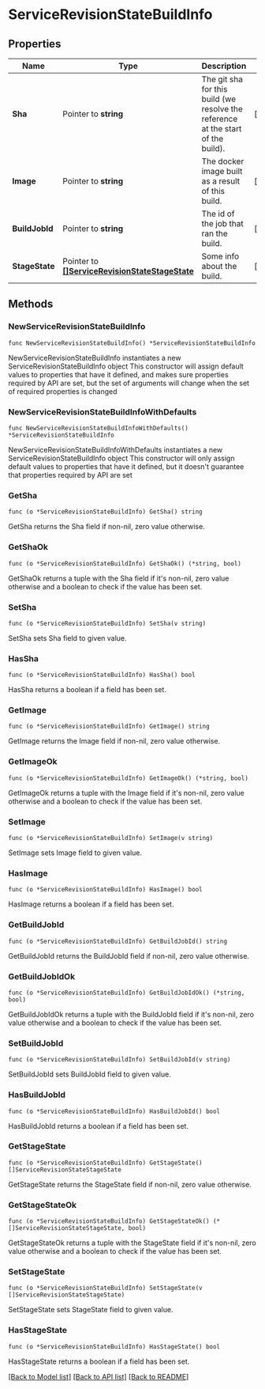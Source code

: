 # ServiceRevisionStateBuildInfo

## Properties

Name | Type | Description | Notes
------------ | ------------- | ------------- | -------------
**Sha** | Pointer to **string** | The git sha for this build (we resolve the reference at the start of the build). | [optional] 
**Image** | Pointer to **string** | The docker image built as a result of this build. | [optional] 
**BuildJobId** | Pointer to **string** | The id of the job that ran the build. | [optional] 
**StageState** | Pointer to [**[]ServiceRevisionStateStageState**](ServiceRevisionStateStageState.md) | Some info about the build. | [optional] 

## Methods

### NewServiceRevisionStateBuildInfo

`func NewServiceRevisionStateBuildInfo() *ServiceRevisionStateBuildInfo`

NewServiceRevisionStateBuildInfo instantiates a new ServiceRevisionStateBuildInfo object
This constructor will assign default values to properties that have it defined,
and makes sure properties required by API are set, but the set of arguments
will change when the set of required properties is changed

### NewServiceRevisionStateBuildInfoWithDefaults

`func NewServiceRevisionStateBuildInfoWithDefaults() *ServiceRevisionStateBuildInfo`

NewServiceRevisionStateBuildInfoWithDefaults instantiates a new ServiceRevisionStateBuildInfo object
This constructor will only assign default values to properties that have it defined,
but it doesn't guarantee that properties required by API are set

### GetSha

`func (o *ServiceRevisionStateBuildInfo) GetSha() string`

GetSha returns the Sha field if non-nil, zero value otherwise.

### GetShaOk

`func (o *ServiceRevisionStateBuildInfo) GetShaOk() (*string, bool)`

GetShaOk returns a tuple with the Sha field if it's non-nil, zero value otherwise
and a boolean to check if the value has been set.

### SetSha

`func (o *ServiceRevisionStateBuildInfo) SetSha(v string)`

SetSha sets Sha field to given value.

### HasSha

`func (o *ServiceRevisionStateBuildInfo) HasSha() bool`

HasSha returns a boolean if a field has been set.

### GetImage

`func (o *ServiceRevisionStateBuildInfo) GetImage() string`

GetImage returns the Image field if non-nil, zero value otherwise.

### GetImageOk

`func (o *ServiceRevisionStateBuildInfo) GetImageOk() (*string, bool)`

GetImageOk returns a tuple with the Image field if it's non-nil, zero value otherwise
and a boolean to check if the value has been set.

### SetImage

`func (o *ServiceRevisionStateBuildInfo) SetImage(v string)`

SetImage sets Image field to given value.

### HasImage

`func (o *ServiceRevisionStateBuildInfo) HasImage() bool`

HasImage returns a boolean if a field has been set.

### GetBuildJobId

`func (o *ServiceRevisionStateBuildInfo) GetBuildJobId() string`

GetBuildJobId returns the BuildJobId field if non-nil, zero value otherwise.

### GetBuildJobIdOk

`func (o *ServiceRevisionStateBuildInfo) GetBuildJobIdOk() (*string, bool)`

GetBuildJobIdOk returns a tuple with the BuildJobId field if it's non-nil, zero value otherwise
and a boolean to check if the value has been set.

### SetBuildJobId

`func (o *ServiceRevisionStateBuildInfo) SetBuildJobId(v string)`

SetBuildJobId sets BuildJobId field to given value.

### HasBuildJobId

`func (o *ServiceRevisionStateBuildInfo) HasBuildJobId() bool`

HasBuildJobId returns a boolean if a field has been set.

### GetStageState

`func (o *ServiceRevisionStateBuildInfo) GetStageState() []ServiceRevisionStateStageState`

GetStageState returns the StageState field if non-nil, zero value otherwise.

### GetStageStateOk

`func (o *ServiceRevisionStateBuildInfo) GetStageStateOk() (*[]ServiceRevisionStateStageState, bool)`

GetStageStateOk returns a tuple with the StageState field if it's non-nil, zero value otherwise
and a boolean to check if the value has been set.

### SetStageState

`func (o *ServiceRevisionStateBuildInfo) SetStageState(v []ServiceRevisionStateStageState)`

SetStageState sets StageState field to given value.

### HasStageState

`func (o *ServiceRevisionStateBuildInfo) HasStageState() bool`

HasStageState returns a boolean if a field has been set.


[[Back to Model list]](../README.md#documentation-for-models) [[Back to API list]](../README.md#documentation-for-api-endpoints) [[Back to README]](../README.md)


